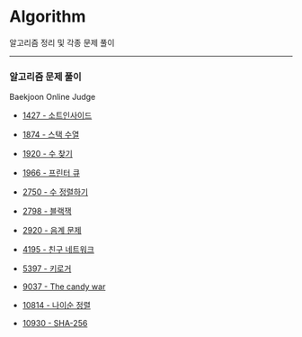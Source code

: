 # Algorithm
알고리즘 정리 및 각종 문제 풀이

---

### 알고리즘 문제 풀이
Baekjoon Online Judge
* [1427 - 소트인사이드](https://github.com/y2sec/Algorithm/blob/master/Baekjoon/1427_Problem.py)

* [1874 - 스택 수열](https://github.com/y2sec/Algorithm/blob/master/Baekjoon/1874_Problem.py)

* [1920 - 수 찾기](https://github.com/y2sec/Algorithm/blob/master/Baekjoon/1920_Problem.py)

* [1966 - 프린터 큐](https://github.com/y2sec/Algorithm/blob/master/Baekjoon/1966_Problem.py)

* [2750 - 수 정렬하기](https://github.com/y2sec/Algorithm/blob/master/Baekjoon/2750_Problem.py)

* [2798 - 블랙잭](https://github.com/y2sec/Algorithm/blob/master/Baekjoon/2798_Problem.py)

* [2920 - 음계 문제](https://github.com/y2sec/Algorithm/blob/master/Baekjoon/2920_Problem.py)

* [4195 - 친구 네트워크](https://github.com/y2sec/Algorithm/blob/master/Baekjoon/4195_Problem.py)

* [5397 - 키로거](https://github.com/y2sec/Algorithm/blob/master/Baekjoon/5397_Problem.py)

* [9037 - The candy war](https://github.com/y2sec/Algorithm/blob/master/Baekjoon/9037_Problem.py)

* [10814 - 나이순 정렬](https://github.com/y2sec/Algorithm/blob/master/Baekjoon/10814_Problem.py)<br>
* [10930 - SHA-256](https://github.com/y2sec/Algorithm/blob/master/Baekjoon/10930_Problem.py)

